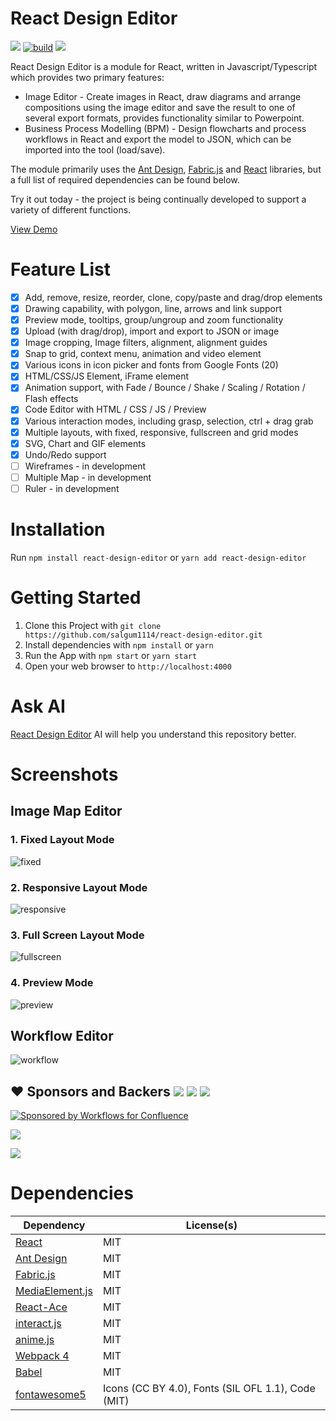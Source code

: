 # React Design Editor

[![](https://img.shields.io/npm/l/react-design-editor?style=flat-square)](https://en.wikipedia.org/wiki/MIT_License) [![build](https://github.com/salgum1114/react-design-editor/workflows/build/badge.svg)](https://github.com/salgum1114/react-design-editor/actions) [![](https://flat.badgen.net/npm/v/react-design-editor?icon=npm)](https://www.npmjs.com/package/react-design-editor)

React Design Editor is a module for React, written in Javascript/Typescript which provides two primary features:

-   Image Editor - Create images in React, draw diagrams and arrange compositions using the image editor and save the result to one of several export formats, provides functionality similar to Powerpoint.
-   Business Process Modelling (BPM) - Design flowcharts and process workflows in React and export the model to JSON, which can be imported into the tool (load/save).

The module primarily uses the [Ant Design](https://github.com/ant-design/ant-design/), [Fabric.js](https://github.com/fabricjs/fabric.js) and [React](https://github.com/facebook/react) libraries, but a full list of required dependencies can be found below.

Try it out today - the project is being continually developed to support a variety of different functions.

[View Demo](https://salgum1114.github.io/react-design-editor/)

# Feature List

-   [x] Add, remove, resize, reorder, clone, copy/paste and drag/drop elements
-   [x] Drawing capability, with polygon, line, arrows and link support
-   [x] Preview mode, tooltips, group/ungroup and zoom functionality
-   [x] Upload (with drag/drop), import and export to JSON or image
-   [x] Image cropping, Image filters, alignment, alignment guides
-   [x] Snap to grid, context menu, animation and video element
-   [x] Various icons in icon picker and fonts from Google Fonts (20)
-   [x] HTML/CSS/JS Element, iFrame element
-   [x] Animation support, with Fade / Bounce / Shake / Scaling / Rotation / Flash effects
-   [x] Code Editor with HTML / CSS / JS / Preview
-   [x] Various interaction modes, including grasp, selection, ctrl + drag grab
-   [x] Multiple layouts, with fixed, responsive, fullscreen and grid modes
-   [x] SVG, Chart and GIF elements
-   [x] Undo/Redo support
-   [ ] Wireframes - in development
-   [ ] Multiple Map - in development
-   [ ] Ruler - in development

# Installation

Run `npm install react-design-editor` or `yarn add react-design-editor`



# Getting Started

1. Clone this Project with `git clone https://github.com/salgum1114/react-design-editor.git`
2. Install dependencies with `npm install` or `yarn`
3. Run the App with `npm start` or `yarn start`
4. Open your web browser to `http://localhost:4000`

# Ask AI

[React Design Editor](https://codeparrot.ai/oracle?owner=salgum1114&repo=react-design-editor) AI will help you understand this repository better. 


# Screenshots

## Image Map Editor

### 1. Fixed Layout Mode

![fixed](https://user-images.githubusercontent.com/19975642/55678049-6aff6180-592e-11e9-8b29-8e1d60df178a.PNG)

### 2. Responsive Layout Mode

![responsive](https://user-images.githubusercontent.com/19975642/55678050-6cc92500-592e-11e9-8a57-c82d371e4be1.PNG)

### 3. Full Screen Layout Mode

![fullscreen](https://user-images.githubusercontent.com/19975642/55678051-6dfa5200-592e-11e9-9b9e-b8d8ee3ccb08.PNG)

### 4. Preview Mode

![preview](https://user-images.githubusercontent.com/19975642/55678052-6fc41580-592e-11e9-9958-9a9be8239bd7.PNG)

## Workflow Editor

![workflow](https://user-images.githubusercontent.com/19975642/55678053-718dd900-592e-11e9-9996-cce9b46d8433.PNG)

## ❤️ Sponsors and Backers [![](https://opencollective.com/react-design-editor/tiers/badge.svg)](https://opencollective.com/react-design-editor/contribute) [![](https://opencollective.com/react-design-editor/tiers/sponsor/badge.svg?label=Sponsor&color=brightgreen)](https://opencollective.com/react-design-editor/contribute) [![](https://opencollective.com/react-design-editor/tiers/backer/badge.svg?label=Backer&color=brightgreen)](https://opencollective.com/react-design-editor/contribute)

[![Sponsored by Workflows for Confluence](https://remote.automation-consultants.com/knowledge/download/attachments/57671882/sponsorship.png)](https://marketplace.atlassian.com/apps/1222276/workflows-for-confluence)

[![](https://opencollective.com/react-design-editor/tiers/sponsor.svg?avatarHeight=36)](https://opencollective.com/react-design-editor/contribute)

[![](https://opencollective.com/react-design-editor/tiers/backer.svg?avatarHeight=36)](https://opencollective.com/react-design-editor/contribute)

# Dependencies

| Dependency                                                      | License(s)                                         |
| --------------------------------------------------------------- | -------------------------------------------------- |
| [React](https://github.com/facebook/react)                      | MIT                                                |
| [Ant Design](https://github.com/ant-design/ant-design/)         | MIT                                                |
| [Fabric.js](https://github.com/fabricjs/fabric.js)              | MIT                                                |
| [MediaElement.js](https://github.com/mediaelement/mediaelement) | MIT                                                |
| [React-Ace](https://github.com/securingsincity/react-ace)       | MIT                                                |
| [interact.js](https://github.com/taye/interact.js)              | MIT                                                |
| [anime.js](https://github.com/juliangarnier/anime/)             | MIT                                                |
| [Webpack 4](https://github.com/webpack/webpack)                 | MIT                                                |
| [Babel](https://github.com/babel/babel)                         | MIT                                                |
| [fontawesome5](https://github.com/FortAwesome/Font-Awesome)     | Icons (CC BY 4.0), Fonts (SIL OFL 1.1), Code (MIT) |
